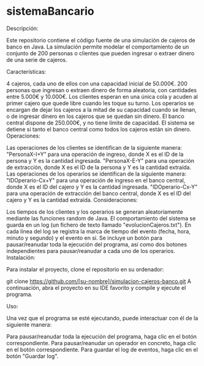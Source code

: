 # sistemaBancario
Descripción:

Este repositorio contiene el código fuente de una simulación de cajeros de banco en Java. La simulación permite modelar el comportamiento de un conjunto de 200 personas o clientes que pueden ingresar o extraer dinero de una serie de cajeros.

Características:

4 cajeros, cada uno de ellos con una capacidad inicial de 50.000€.
200 personas que ingresan o extraen dinero de forma aleatoria, con cantidades entre 5.000€ y 10.000€.
Los clientes esperan en una única cola y acuden al primer cajero que quede libre cuando les toque su turno.
Los operarios se encargan de dejar los cajeros a la mitad de su capacidad cuando se llenan, o de ingresar dinero en los cajeros que se quedan sin dinero.
El banco central dispone de 250.000€, y no tiene límite de capacidad.
El sistema se detiene si tanto el banco central como todos los cajeros están sin dinero.
Operaciones:

Las operaciones de los clientes se identifican de la siguiente manera:
"PersonaX-I+Y" para una operación de ingreso, donde X es el ID de la persona y Y es la cantidad ingresada.
"PersonaX-E-Y" para una operación de extracción, donde X es el ID de la persona y Y es la cantidad extraída.
Las operaciones de los operarios se identifican de la siguiente manera:
"IDOperario-Cx+Y" para una operación de ingreso en el banco central, donde X es el ID del cajero y Y es la cantidad ingresada.
"IDOperario-Cx-Y" para una operación de extracción del banco central, donde X es el ID del cajero y Y es la cantidad extraída.
Consideraciones:

Los tiempos de los clientes y los operarios se generan aleatoriamente mediante las funciones random de Java.
El comportamiento del sistema se guarda en un log (un fichero de texto llamado "evolucionCajeros.txt").
En cada línea del log se registra la marca de tiempo del evento (fecha, hora, minuto y segundo) y el evento en sí.
Se incluye un botón para pausar/reanudar toda la ejecución del programa, así como dos botones independientes para pausar/reanudar a cada uno de los operarios.
Instalación:

Para instalar el proyecto, clone el repositorio en su ordenador:

git clone https://github.com/[su-nombre]/simulacion-cajeros-banco.git
A continuación, abra el proyecto en su IDE favorito y compile y ejecute el programa.

Uso:

Una vez que el programa se esté ejecutando, puede interactuar con él de la siguiente manera:

Para pausar/reanudar toda la ejecución del programa, haga clic en el botón correspondiente.
Para pausar/reanudar un operador en concreto, haga clic en el botón correspondiente.
Para guardar el log de eventos, haga clic en el botón "Guardar log".


